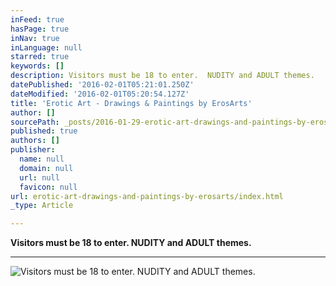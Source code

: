 ```yaml
---
inFeed: true
hasPage: true
inNav: true
inLanguage: null
starred: true
keywords: []
description: Visitors must be 18 to enter.  NUDITY and ADULT themes.
datePublished: '2016-02-01T05:21:01.250Z'
dateModified: '2016-02-01T05:20:54.127Z'
title: 'Erotic Art - Drawings & Paintings by ErosArts'
author: []
sourcePath: _posts/2016-01-29-erotic-art-drawings-and-paintings-by-erosarts.md
published: true
authors: []
publisher:
  name: null
  domain: null
  url: null
  favicon: null
url: erotic-art-drawings-and-paintings-by-erosarts/index.html
_type: Article

---
```

**Visitors must be 18 to enter.  NUDITY and ADULT themes.**

****
![Visitors must be 18 to enter.  NUDITY and ADULT themes.](https://s3-us-west-2.amazonaws.com/the-grid-img/p/98fb58be9346d0f2a258ceb155697622f06473bb.jpg)